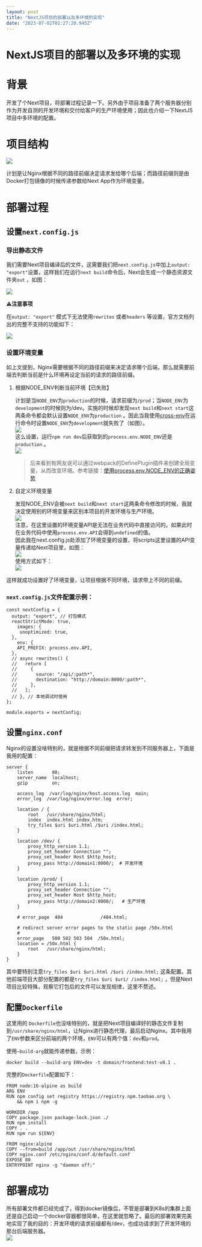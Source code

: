 ```yaml
---
layout: post
title: "NextJS项目的部署以及多环境的实现"
date: "2023-07-02T01:27:20.945Z"
---
```

NextJS项目的部署以及多环境的实现
===================

背景
==

开发了个Next项目，将部署过程记录一下。另外由于项目准备了两个服务器分别作为开发自测的开发环境和交付给客户的生产环境使用；因此也介绍一下NextJS项目中多环境的配置。

项目结构
====

![](https://img2023.cnblogs.com/blog/1943681/202307/1943681-20230701222114269-1624594430.png)

计划是让Nginx根据不同的路径前缀决定请求发给哪个后端；而路径前缀则是由Docker打包镜像的时候传递参数给Next App作为环境变量。

部署过程
====

设置`next.config.js`
------------------

### 导出静态文件

我们需要Next项目编译后的文件，这需要我们把`next.config.js`中加上`output: "export"`设置，这样我们在运行`next build`命令后，Next会生成一个静态资源文件夹`out` ，如图：

![](https://img2023.cnblogs.com/blog/1943681/202307/1943681-20230701222130941-1494666734.png)

**⚠️注意事项**

在`output: "export"` 模式下无法使用`rewrites` 或者`headers` 等设置，官方文档列出的完整不支持的功能如下：

![](https://img2023.cnblogs.com/blog/1943681/202307/1943681-20230701222146310-1463365735.png)

### 设置环境变量

如上文提到，Nginx需要根据不同的路径前缀来决定请求哪个后端，那么就需要前端去判断当前是什么环境再设定当前的请求的路径前缀。

1.  根据NODE\_ENV判断当前环境【已失败】
    
    计划是当`NODE_ENV`为`production`的时候，请求前缀为`/prod`；当`NODE_ENV`为`development`的时候则为/dev。实施的时候却发现`next build`和`next start`这两条命令都会默认设置`NODE_ENV`为`production` 。因此当我使用[cross-env](https://www.npmjs.com/package/cross-env)在运行命令时设置`NODE_ENV`为`development`就失败了（如图）。  
    ![](https://img2023.cnblogs.com/blog/1943681/202307/1943681-20230701222156634-1233398687.png)  
    这么设置，运行`npm run dev`后获取到的`process.env.NODE_ENV`还是`production` 。  
    ![](https://img2023.cnblogs.com/blog/1943681/202307/1943681-20230701222232290-995222691.png)
    
    > 后来看到有网友说可以通过webpack的DefinePlugin插件来创建全局变量，从而改变环境。参考链接：[使用process.env.NODE\_ENV的正确姿势](https://juejin.cn/post/7070347341282148365)
    
2.  自定义环境变量
    
    发现NODE\_ENV会被`next build`和`next start`这两条命令修改的时候，我就决定使用别的环境变量来区别本项目的开发环境与生产环境。  
    ![](https://img2023.cnblogs.com/blog/1943681/202307/1943681-20230701222250141-411686903.png)  
    注意，在这里设置的环境变量API是无法在业务代码中直接访问的。如果此时在业务代码中使用`process.env.API`会得到`undefined`的值。  
    因此我在next.config.js处添加了环境变量的设置，将scripts这里设置的API变量传递给Next项目里，如图：  
    ![](https://img2023.cnblogs.com/blog/1943681/202307/1943681-20230701222311255-952310176.png)  
    使用方式如下：  
    ![](https://img2023.cnblogs.com/blog/1943681/202307/1943681-20230701222320998-1959070271.png)
    

这样就成功设置好了环境变量，让项目根据不同环境，请求带上不同的前缀。

### `next.config.js`文件配置示例：

    const nextConfig = {
      output: "export", // 打包模式
      reactStrictMode: true,
    	images: {
         unoptimized: true,
      },
    	env: {
        API_PREFIX: process.env.API,
      },
      // async rewrites() {
      //   return [
      //     {
      //       source: "/api/:path*",
      //       destination: "http://domain:8000/:path*",
      //     },
      //   ];
      // }, // 本地调试时使用
    };
    
    module.exports = nextConfig;
    

设置`nginx.conf`
--------------

Nginx的设置没啥特别的，就是根据不同前缀把请求转发到不同服务器上，下面是我用的配置：

    server {
        listen       80;
        server_name  localhost;
        gzip         on;
    
        access_log  /var/log/nginx/host.access.log  main;
        error_log  /var/log/nginx/error.log  error;
    
        location / {
            root   /usr/share/nginx/html;
            index  index.html index.htm;
            try_files $uri $uri.html /$uri /index.html;
        }
    
        location /dev/ {
            proxy_http_version 1.1;
            proxy_set_header Connection "";
            proxy_set_header Host $http_host;
            proxy_pass http://domain1:8000/;  # 开发环境
        }
    
        location /prod/ {
            proxy_http_version 1.1;
            proxy_set_header Connection "";
            proxy_set_header Host $http_host;
            proxy_pass http://domain2:8000/;   # 生产环境
        }
    
        # error_page  404              /404.html;
    
        # redirect server error pages to the static page /50x.html
        #
        error_page   500 502 503 504  /50x.html;
        location = /50x.html {
            root   /usr/share/nginx/html;
        }
    }
    

其中要特别注意`try_files $uri $uri.html /$uri /index.html;` 这条配置。其他前端项目大部分配置的都是`try_files $uri $uri/ /index.html;` ，但是Next项目比较特殊，观察它打包后的文件可以发现规律，这里不赘述。

配置`Dockerfile`
--------------

这里用的 `Dockerfile`也没啥特别的，就是把Next项目编译好的静态文件复制到`/usr/share/nginx/html`，让Nginx进行静态代理，最后启动Nginx。其中我用了`ENV`参数来区分前端的两个环境，`ENV`可以有两个值：`dev`和`prod`。

使用`—build-arg`就能传递参数，示例：

    docker build --build-arg ENV=dev -t domain/frontend:test-v0.1 .
    

完整的`Dockerfile`配置如下：

    FROM node:16-alpine as build
    ARG ENV
    RUN npm config set registry https://registry.npm.taobao.org \
        && npm i npm -g
    
    WORKDIR /app
    COPY package.json package-lock.json ./
    RUN npm install
    COPY . .
    RUN npm run ${ENV}
    
    FROM nginx:alpine
    COPY --from=build /app/out /usr/share/nginx/html
    COPY nginx.conf /etc/nginx/conf.d/default.conf
    EXPOSE 80
    ENTRYPOINT nginx -g "daemon off;"
    

部署成功
====

所有部署文件都已经完成了，得到docker镜像后，不管是部署到K8s的集群上面还是自己启动一个docker容器都很简单，在这里就忽略了。最后的部署效果完美地实现了我的目的：开发环境的请求前缀都有/dev，也成功请求到了开发环境的那台后端服务器。  
![](https://img2023.cnblogs.com/blog/1943681/202307/1943681-20230701222357352-467327699.png)